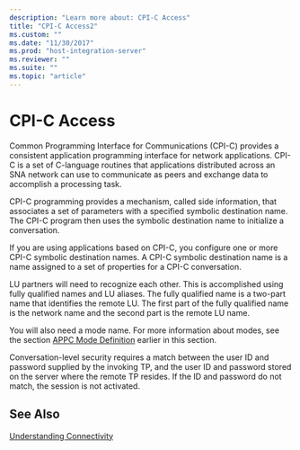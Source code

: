 ```yaml
---
description: "Learn more about: CPI-C Access"
title: "CPI-C Access2"
ms.custom: ""
ms.date: "11/30/2017"
ms.prod: "host-integration-server"
ms.reviewer: ""
ms.suite: ""
ms.topic: "article"
---
```

# CPI-C Access
Common Programming Interface for Communications (CPI-C) provides a consistent application programming interface for network applications. CPI-C is a set of C-language routines that applications distributed across an SNA network can use to communicate as peers and exchange data to accomplish a processing task.  
  
 CPI-C programming provides a mechanism, called side information, that associates a set of parameters with a specified symbolic destination name. The CPI-C program then uses the symbolic destination name to initialize a conversation.  
  
 If you are using applications based on CPI-C, you configure one or more CPI-C symbolic destination names. A CPI-C symbolic destination name is a name assigned to a set of properties for a CPI-C conversation.  
  
 LU partners will need to recognize each other. This is accomplished using fully qualified names and LU aliases. The fully qualified name is a two-part name that identifies the remote LU. The first part of the fully qualified name is the network name and the second part is the remote LU name.  
  
 You will also need a mode name. For more information about modes, see the section [APPC Mode Definition](../core/appc-mode-definition2.md) earlier in this section.  
  
 Conversation-level security requires a match between the user ID and password supplied by the invoking TP, and the user ID and password stored on the server where the remote TP resides. If the ID and password do not match, the session is not activated.  
  
## See Also  
 [Understanding Connectivity](../core/understanding-connectivity1.md)
